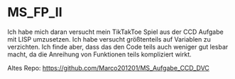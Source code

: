 # MS_FP_II

Ich habe mich daran versucht mein TikTakToe Spiel aus der CCD Aufgabe mit LISP umzusetzen. Ich habe versucht größtenteils auf Variablen zu verzichten. Ich finde aber, dass das den Code teils auch weniger gut lesbar macht, da die Anreihung von Funktionen teils kompliziert wirkt.

Altes Repo: 
https://github.com/Marco201201/MS_Aufgabe_CCD_DVC
